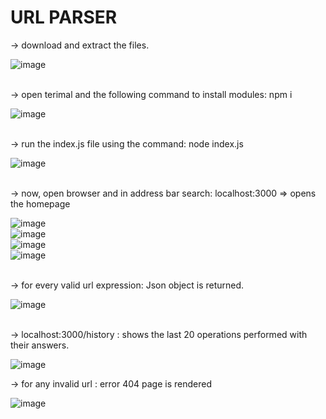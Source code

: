 # URL PARSER

-> download and extract the files.

![image](https://github.com/sequel-tj/urlParser/assets/74481733/08913b7d-ec93-4e6a-a8c9-c51887544a16)

<br>
-> open terimal and the following command to install modules: npm i

![image](https://github.com/sequel-tj/urlParser/assets/74481733/d6daaead-5088-48fa-8aa4-f28cfe428b6e)

<br>
-> run the index.js file using the command: node index.js
  
![image](https://github.com/sequel-tj/urlParser/assets/74481733/329148fc-e56a-46b8-929a-bbb270aba816)

<br>
-> now, open browser and in address bar search: localhost:3000 => opens the homepage

![image](https://github.com/sequel-tj/urlParser/assets/74481733/06740d7c-1247-445e-817d-bae9e1fd4ef5)
<br>
![image](https://github.com/sequel-tj/urlParser/assets/74481733/355d5dfb-7757-41b9-83e3-030e847e4118)
<br>
![image](https://github.com/sequel-tj/urlParser/assets/74481733/7ce5ce4f-27ff-42e8-ba11-f4856d1fa3e3)
<br>
![image](https://github.com/sequel-tj/urlParser/assets/74481733/0b74429b-9318-4293-828d-791d629f6b60)

<br>
-> for every valid url expression: Json object is returned.

![image](https://github.com/sequel-tj/urlParser/assets/74481733/30b4b047-6739-4f8a-b906-3ceefe06901c)

<br>
-> localhost:3000/history : shows the last 20 operations performed with their answers.

![image](https://github.com/sequel-tj/urlParser/assets/74481733/50afe74e-e1da-406f-bb1f-3859fba02c97)

-> for any invalid url : error 404 page is rendered

![image](https://github.com/sequel-tj/urlParser/assets/74481733/04abfc0f-d76a-4bfa-83dd-bc46cba5ff31)

